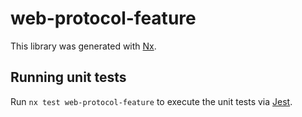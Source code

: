 # web-protocol-feature

This library was generated with [Nx](https://nx.dev).

## Running unit tests

Run `nx test web-protocol-feature` to execute the unit tests via [Jest](https://jestjs.io).
